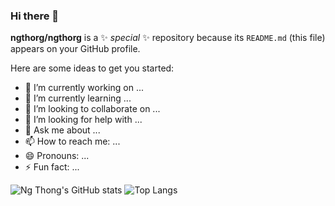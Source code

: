 ### Hi there 👋

**ngthorg/ngthorg** is a ✨ _special_ ✨ repository because its `README.md` (this file) appears on your GitHub profile.

Here are some ideas to get you started:

- 🔭 I’m currently working on ...
- 🌱 I’m currently learning ...
- 👯 I’m looking to collaborate on ...
- 🤔 I’m looking for help with ...
- 💬 Ask me about ...
- 📫 How to reach me: ...
- 😄 Pronouns: ...
- ⚡ Fun fact: ...


![Ng Thong's GitHub stats](https://github-readme-stats.vercel.app/api?username=ngthorg&show_icons=true&theme=vue&hide_border=true)
![Top Langs](https://github-readme-stats.vercel.app/api/top-langs/?username=ngthorg&layout=compact&theme=vue&hide_border=true)
